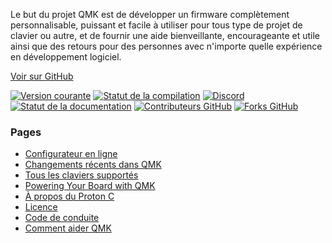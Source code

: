 Le but du projet QMK est de développer un firmware complètement personnalisable, puissant et facile à utiliser pour tous type de projet de clavier ou autre, et de fournir une aide bienveillante, encourageante et utile ainsi que des retours pour des personnes avec n'importe quelle expérience en développement logiciel.

[Voir sur <i class="fa fa-github" aria-hidden="true"></i> GitHub](https://github.com/qmk/qmk_firmware)

[![Version courante](https://img.shields.io/github/tag/qmk/qmk_firmware.svg)](https://github.com/qmk/qmk_firmware/tags)
[![Statut de la compilation](https://travis-ci.org/qmk/qmk_firmware.svg?branch=master)](https://travis-ci.org/qmk/qmk_firmware)
[![Discord](https://img.shields.io/discord/440868230475677696.svg?label=discussions)](https://discord.gg/Uq7gcHh)
[![Statut de la documentation](https://img.shields.io/badge/docs-ready-orange.svg)](https://docs.qmk.fm)
[![Contributeurs GitHub](https://img.shields.io/github/contributors/qmk/qmk_firmware.svg?label=contributeurs)](https://github.com/qmk/qmk_firmware/pulse/monthly)
[![Forks GitHub](https://img.shields.io/github/forks/qmk/qmk_firmware.svg?style=social&label=Fork)](https://github.com/qmk/qmk_firmware/)

### Pages

* [Configurateur en ligne](https://config.qmk.fm)
* [Changements récents dans QMK](/changes/)
* [Tous les claviers supportés](/keyboards/)
* [Powering Your Board with QMK](/powered/)
* [À propos du Proton C](/proton-c/)
* [Licence](/license/)
* [Code de conduite](/coc/)
* [Comment aider QMK](/support/)
